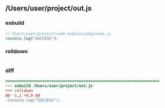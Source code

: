 ## /Users/user/project/out.js
### esbuild
```js
// Users/user/project/node_modules/pkg/node.js
console.log("SUCCESS");
```
### rolldown
```js

```
### diff
```diff
===================================================================
--- esbuild	/Users/user/project/out.js
+++ rolldown	
@@ -1,1 +0,0 @@
-console.log("SUCCESS");

```
